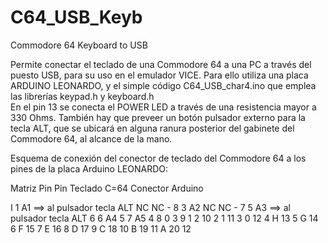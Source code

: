 # C64_USB_Keyb
Commodore 64 Keyboard to USB

Permite conectar el teclado de una Commodore 64 a una PC
a través del puesto USB, para su uso en el emulador VICE. 
Para ello utiliza una placa ARDUINO LEONARDO, y el simple código C64_USB_char4.ino
que emplea las librerías keypad.h y keyboard.h  
En el pin 13 se conecta el POWER LED a través de una resistencia mayor a 330 Ohms. 
También hay que preveer un botón pulsador externo para la tecla ALT,
que se ubicará en alguna ranura posterior del gabinete del Commodore 64, al alcance de la mano. 

Esquema de conexión del conector de teclado del Commodore 64 a los pines de la placa Arduino LEONARDO:  

Matriz         Pin        Pin
Teclado C=64   Conector   Arduino

I              1          A1     ==> al pulsador tecla ALT
NC             NC         -
8              3          A2
NC             NC         -
7              5          A3     ==> al pulsador tecla ALT
6              6          A4
5              7          A5
4              8          0
3              9          1
2              10         2
1              11         3
0              12         4
H              13         5
G              14         6
F              15         7
E              16         8
D              17         9
C              18         10
B              19         11
A              20         12

